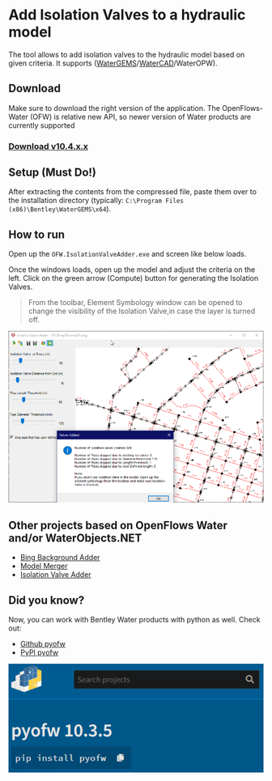# Add Isolation Valves to a hydraulic model

The tool allows to add isolation valves to the hydraulic model based on given criteria. It supports ([WaterGEMS](https://www.bentley.com/en/products/product-line/hydraulics-and-hydrology-software/watergems)/[WaterCAD](https://www.bentley.com/en/products/product-line/hydraulics-and-hydrology-software/watercad)/WaterOPW).

## Download

Make sure to download the right version of the application. The OpenFlows-Water (OFW) is relative new API, so newer version of Water products are currently supported

### [Download v10.4.x.x](OFW.IsolationValveAdder/_setup.bat)

## Setup (Must Do!)

After extracting the contents from the compressed file, paste them over to the installation directory (typically: `C:\Program Files (x86)\Bentley\WaterGEMS\x64`).

## How to run

Open up the `OFW.IsolationValveAdder.exe` and screen like below loads.

Once the windows loads, open up the model and adjust the criteria on the left. Click on the green arrow (Compute) button for generating the Isolation Valves.

>From the toolbar, Element Symbology window can be opened to change the visibility of the Isolation Valve,in case the layer is turned off.

![isolation_valve_adder_form](https://github.com/worthapenny/OpenFlows-Water--IsolationValveAdder/blob/main/Images/isolation_valve_adder_form.png "Isolation Valve Adder Form")

## Other projects based on OpenFlows Water and/or WaterObjects.NET

* [Bing Background Adder]([http://#](https://github.com/worthapenny/OpenFlows-Water--BingBackground))
* [Model Merger]([http://#](https://github.com/worthapenny/OpenFlows-Water--ModelMerger))
* [Isolation Valve Adder]([http://#](https://github.com/worthapenny/OpenFlows-Water--IsolationValveAdder))

## Did you know?

Now, you can work with Bentley Water products with python as well. Check out:

* [Github pyofw](https://github.com/worthapenny/pyofw)
* [PyPI pyofw](https://pypi.org/project/pyofw/)

![pypi-image](https://github.com/worthapenny/OpenFlows-Water--ModelMerger/blob/main/images/pypi_pyofw.png "pyOFW module on pypi.org")